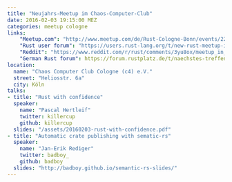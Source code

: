 ```yaml
---
title: "Neujahrs-Meetup im Chaos-Computer-Club"
date: 2016-02-03 19:15:00 MEZ
categories: meetup cologne
links:
    "Meetup.com": "http://www.meetup.com/de/Rust-Cologne-Bonn/events/227534456/"
    "Rust user forum": "https://users.rust-lang.org/t/new-rust-meetup-in-cologne-germany-on-2016-02-03/4110"
    "Reddit": "https://www.reddit.com/r/rust/comments/3yu8ox/meetup_in_cologne_on_wednesday_feb_3rd_2016_715pm/"
    "German Rust forum": https://forum.rustplatz.de/t/naechstes-treffen-in-koeln-3-februar-2016-19-15-im-c4/90
location:
  name: "Chaos Computer Club Cologne (c4) e.V."
  street: "Heliosstr. 6a"
  city: Köln
talks:
- title: "Rust with confidence"
  speaker:
    name: "Pascal Hertleif"
    twitter: killercup
    github: killercup
  slides: "/assets/20160203-rust-with-confidence.pdf"
- title: "Automatic crate publishing with sematic-rs"
  speaker:
    name: "Jan-Erik Rediger"
    twitter: badboy_
    github: badboy
  slides: "http://badboy.github.io/semantic-rs-slides/"
---
```

